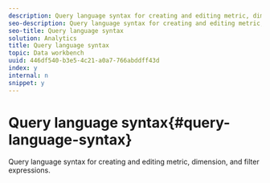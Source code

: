 ```yaml
---
description: Query language syntax for creating and editing metric, dimension, and filter expressions.
seo-description: Query language syntax for creating and editing metric, dimension, and filter expressions.
seo-title: Query language syntax
solution: Analytics
title: Query language syntax
topic: Data workbench
uuid: 446df540-b3e5-4c21-a0a7-766abddff43d
index: y
internal: n
snippet: y
---
```


# Query language syntax{#query-language-syntax}

Query language syntax for creating and editing metric, dimension, and filter expressions.

